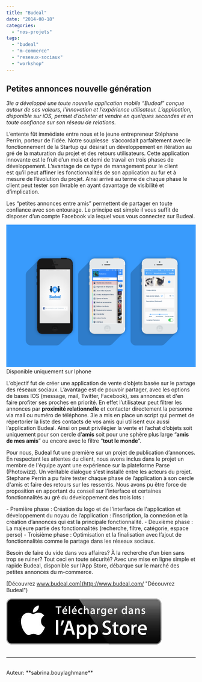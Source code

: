 ```yaml
---
title: "Budeal"
date: "2014-08-18"
categories: 
  - "nos-projets"
tags: 
  - "budeal"
  - "m-commerce"
  - "reseaux-sociaux"
  - "workshop"
---
```


## Petites annonces nouvelle génération

_3ie a développé une toute nouvelle application mobile “Budeal” conçue autour de ses valeurs, l’innovation et l’expérience utilisateur. L’application, disponible sur iOS, permet d’acheter et vendre en quelques secondes et en toute confiance sur son réseau de relations._

L’entente fût immédiate entre nous et le jeune entrepreneur Stéphane Perrin, porteur de l’idée. Notre souplesse  s’accordait parfaitement avec le fonctionnement de la Startup qui désirait un développement en itération au gré de la maturation du projet et des retours utilisateurs. Cette application innovante est le fruit d’un mois et demi de travail en trois phases de développement. L’avantage de ce type de management pour le client est qu’il peut affiner les fonctionnalités de son application au fur et à mesure de l’évolution du projet. Ainsi arrivé au terme de chaque phase le client peut tester son livrable en ayant davantage de visibilité et d’implication.

Les “petites annonces entre amis” permettent de partager en toute confiance avec son entourage. Le principe est simple il vous suffit de disposer d’un compte Facebook via lequel vous vous connectez sur Budeal.

[![Mockup_Budeal-b](/assets/images/Mockup_Budeal-b.png)](/assets/images/Mockup_Budeal-b.png) Disponible uniquement sur Iphone

L’objectif fut de créer une application de vente d’objets basée sur le partage des réseaux sociaux. L’avantage est de pouvoir partager, avec les options de bases IOS (message, mail, Twitter, Facebook), ses annonces et d'en faire profiter ses proches en priorité. En effet l’utilisateur peut filtrer les annonces par **proximité relationnelle** et contacter directement la personne via mail ou numéro de téléphone. 3ie a mis en place un script qui permet de répertorier la liste des contacts de vos amis qui utilisent eux aussi l’application Budeal. Ainsi on peut privilégier la vente et l’achat d’objets soit uniquement pour son cercle d’**amis** soit pour une sphère plus large “**amis de mes amis**” ou encore avec le filtre “**tout le monde**”.

Pour nous, Budeal fut une première sur un projet de publication d’annonces. En respectant les attentes du client, nous avons inclus dans le projet un membre de l'équipe ayant une expérience sur la plateforme Parse (Photowizz). Un véritable dialogue s'est installé entre les acteurs du projet. Stephane Perrin a pu faire tester chaque phase de l’application à son cercle d'amis et faire des retours sur les ressentis. Nous avons pu être force de proposition en apportant du conseil sur l'interface et certaines fonctionnalités au gré du développement des trois lots :

\- Première phase : Création du logo et de l'interface de l'application et développement du noyau de l’application : l’inscription, la connexion et la création d’annonces qui est la principale fonctionnalité. - Deuxième phase : La majeure partie des fonctionnalités (recherche, filtre, catégorie, espace perso) - Troisième phase : Optimisation et la finalisation avec l’ajout de fonctionnalités comme le partage dans les réseaux sociaux.

Besoin de faire du vide dans vos affaires? À la recherche d’un bien sans trop se ruiner? Tout ceci en toute sécurité? Avec une mise en ligne simple et rapide Budeal, disponible sur l’App Store, débarque sur le marché des petites annonces du m-commerce.

[Découvrez www.budeal.com](http://www.budeal.com/ "Découvrez Budeal")

[![Télécharger dans l'App Store](/assets/images/Télécharger-ds-lapp-store.jpg)](https://itunes.apple.com/fr/app/budeal-petites-annonces-entre/id869287360?mt=8&ign-mpt=uo%3D4 "Télécharger dans l'App Store")
<br>
<br>

---------------------------------------
<br>
Auteur: **sabrina.bouylaghmane**
